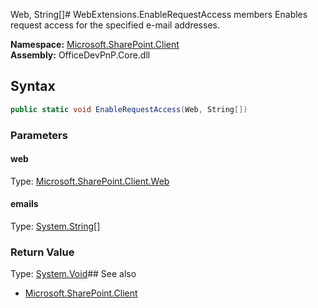 Web, String[]# WebExtensions.EnableRequestAccess members
Enables request access for the specified e-mail addresses.  

**Namespace:** [Microsoft.SharePoint.Client](Microsoft.SharePoint.Client.md)  
**Assembly:** OfficeDevPnP.Core.dll  
## Syntax
```C#
public static void EnableRequestAccess(Web, String[])
```
### Parameters
#### web
Type: [Microsoft.SharePoint.Client.Web](Microsoft.SharePoint.Client.Web.md) 
#### 
#### emails
Type: [System.String[]](System.String[].md) 
#### 
### Return Value
Type: [System.Void](System.Void.md)## See also
- [Microsoft.SharePoint.Client](Microsoft.SharePoint.Client.md)
